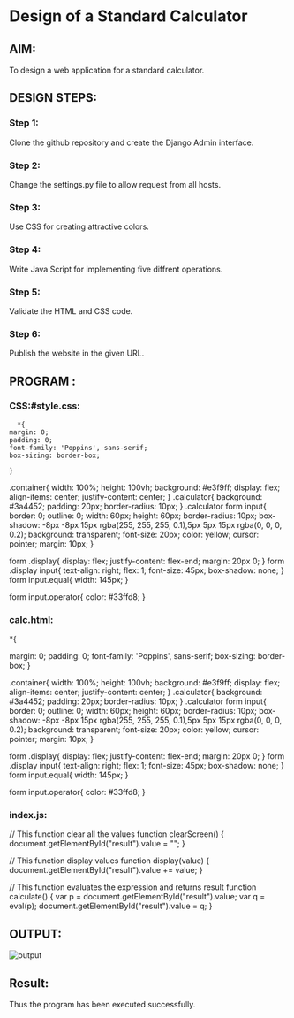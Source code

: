 # Design of a Standard Calculator

## AIM:

To design a web application for a standard calculator.

## DESIGN STEPS:

### Step 1:

Clone the github repository and create the Django Admin interface.
### Step 2:

Change the settings.py file to allow request from all hosts.
### Step 3:

Use CSS for creating attractive colors.
### Step 4:

Write Java Script for implementing five diffrent operations.
### Step 5:

Validate the HTML and CSS code.
### Step 6:

Publish the website in the given URL.

## PROGRAM :
### CSS:#style.css:
```
  *{
margin: 0;
padding: 0;
font-family: 'Poppins', sans-serif;
box-sizing: border-box;

}
```

.container{ width: 100%; height: 100vh; background: #e3f9ff; display: flex; align-items: center; justify-content: center; } .calculator{ background: #3a4452; padding: 20px; border-radius: 10px; } .calculator form input{ border: 0; outline: 0; width: 60px; height: 60px; border-radius: 10px; box-shadow: -8px -8px 15px rgba(255, 255, 255, 0.1),5px 5px 15px rgba(0, 0, 0, 0.2); background: transparent; font-size: 20px; color: yellow; cursor: pointer; margin: 10px; }

form .display{ display: flex; justify-content: flex-end; margin: 20px 0; } form .display input{ text-align: right; flex: 1; font-size: 45px; box-shadow: none; } form input.equal{ width: 145px; }

form input.operator{ color: #33ffd8; }

### calc.html:

*{

margin: 0; padding: 0; font-family: 'Poppins', sans-serif; box-sizing: border-box; }

.container{ width: 100%; height: 100vh; background: #e3f9ff; display: flex; align-items: center; justify-content: center; } .calculator{ background: #3a4452; padding: 20px; border-radius: 10px; } .calculator form input{ border: 0; outline: 0; width: 60px; height: 60px; border-radius: 10px; box-shadow: -8px -8px 15px rgba(255, 255, 255, 0.1),5px 5px 15px rgba(0, 0, 0, 0.2); background: transparent; font-size: 20px; color: yellow; cursor: pointer; margin: 10px; }

form .display{ display: flex; justify-content: flex-end; margin: 20px 0; } form .display input{ text-align: right; flex: 1; font-size: 45px; box-shadow: none; } form input.equal{ width: 145px; }

form input.operator{ color: #33ffd8; }

### index.js:

// This function clear all the values function clearScreen() { document.getElementById("result").value = ""; }

// This function display values function display(value) { document.getElementById("result").value += value; }

// This function evaluates the expression and returns result function calculate() { var p = document.getElementById("result").value; var q = eval(p); document.getElementById("result").value = q; }


## OUTPUT:
![output](https://github.com/gowriganeshns/standard-calculator/assets/147141136/5d8e5bcf-0107-4fc5-abd2-681db919310f)

## Result:
Thus the program has been executed successfully.
